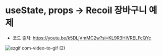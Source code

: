 # useState, props -> Recoil 장바구니 예제
- 코드 출처: https://youtu.be/k5DLjVmMC2w?si=KL9R3HIVRELFcQYc

![ezgif com-video-to-gif (2)](https://github.com/hanby-choi/efub-recoil-practice/assets/76518934/4d61b4be-f6c2-45a3-802f-d74459611f58)
